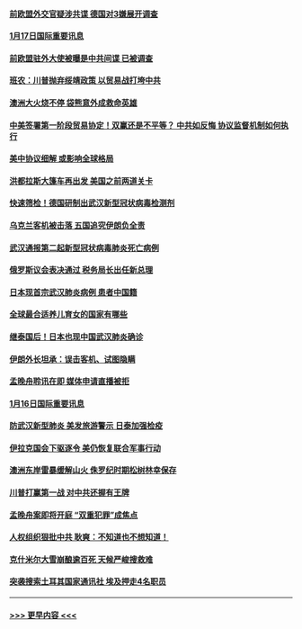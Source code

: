 #### [前欧盟外交官疑涉共谍 德国对3嫌展开调查](../pages/prog202/a102754805.md?t=01171833) 
#### [1月17日国际重要讯息](../pages/prog202/a102754803.md?t=01171833) 
#### [前欧盟驻外大使被曝是中共间谍 已被调查](../pages/prog202/a102754719.md?t=01171833) 
#### [班农：川普抛弃绥靖政策 以贸易战打垮中共](../pages/prog202/a102754679.md?t=01171833) 
#### [澳洲大火烧不停 袋熊意外成救命英雄](../pages/prog202/a102754614.md?t=01171833) 
#### [中美签署第一阶段贸易协定！双赢还是不平等？ 中共如反悔 协议监督机制如何执行](../pages/prog202/a102754464.md?t=01171833) 
#### [美中协议细解 或影响全球格局](../pages/prog202/a102754450.md?t=01171833) 
#### [洪都拉斯大篷车再出发 美国之前两道关卡](../pages/prog202/a102754430.md?t=01171833) 
#### [快速筛检！德国研制出武汉新型冠状病毒检测剂](../pages/prog202/a102754330.md?t=01171833) 
#### [乌克兰客机被击落 五国追究伊朗负全责](../pages/prog202/a102754374.md?t=01171833) 
#### [武汉通报第二起新型冠状病毒肺炎死亡病例](../pages/prog202/a102754298.md?t=01171833) 
#### [俄罗斯议会表决通过 税务局长出任新总理](../pages/prog202/a102754288.md?t=01171833) 
#### [日本现首宗武汉肺炎病例 患者中国籍](../pages/prog202/a102754250.md?t=01171833) 
#### [全球最合适养儿育女的国家有哪些](../pages/prog202/a102754198.md?t=01171833) 
#### [继泰国后！日本也现中国武汉肺炎确诊](../pages/prog202/a102754064.md?t=01171833) 
#### [伊朗外长坦承：误击客机、试图隐瞒](../pages/prog202/a102754062.md?t=01171833) 
#### [孟晚舟聆讯在即 媒体申请直播被拒](../pages/prog202/a102754058.md?t=01171833) 
#### [1月16日国际重要讯息](../pages/prog202/a102754054.md?t=01171833) 
#### [防武汉新型肺炎 美发旅游警示 日泰加强检疫](../pages/prog202/a102753986.md?t=01171833) 
#### [伊拉克国会下驱逐令 美仍恢复联合军事行动](../pages/prog202/a102753975.md?t=01171833) 
#### [澳洲东岸雷暴缓解山火 侏罗纪时期松树林幸保存](../pages/prog202/a102753943.md?t=01171833) 
#### [川普打赢第一战 对中共还握有王牌](../pages/prog202/a102753874.md?t=01171833) 
#### [孟晚舟案即将开庭 “双重犯罪”成焦点](../pages/prog202/a102753891.md?t=01171833) 
#### [人权组织狠批中共 耿爽：不知道也不想知道！](../pages/prog202/a102753872.md?t=01171833) 
#### [克什米尔大雪崩酿逾百死 天候严峻搜救难](../pages/prog202/a102753837.md?t=01171833) 
#### [突袭搜索土耳其国家通讯社 埃及押走4名职员](../pages/prog202/a102753805.md?t=01171833) 

----
#### [ >>> 更早内容 <<< ](../indexes/prog202-earlier.md)
